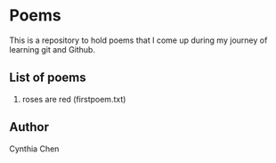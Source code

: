 # Poems

This is a repository to hold poems that I come up during my journey of learning git and Github. 

## List of poems

1. roses are red (firstpoem.txt)


## Author

Cynthia Chen
